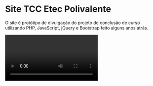 # Site TCC Etec Polivalente
O site é protótipo de divulgação do projeto de conclusão de curso utilizando PHP, JavaScript, jQuery e Bootstrap feito alguns anos atrás.


![](readme_assets/video.mp4)

